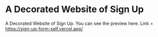 # A Decorated Website of Sign Up
A Decorated Website of Sign Up. You can see the preview here. Link = https://sign-up-form-self.vercel.app/
